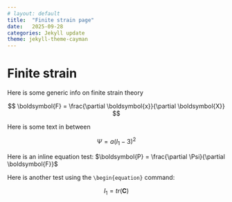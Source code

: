```yaml
---
# layout: default
title:  "Finite strain page"
date:   2025-09-28
categories: Jekyll update
theme: jekyll-theme-cayman
---
```

# Finite strain

Here is some generic info on finite strain theory

$$  
    \boldsymbol{F} = \frac{\partial \boldsymbol{x}}{\partial \boldsymbol{X}} 
$$  

Here is some text in between

$$
    \Psi = a(I_{1}-3)^2
$$

Here is an inline equation test: $\boldsymbol{P} = \frac{\partial \Psi}{\partial \boldsymbol{F}}$

Here is another test using the `\begin{equation}` command:

$$\begin{equation}
    I_{1} = tr\left( \boldsymbol{C}\right)
\end{equation}$$
